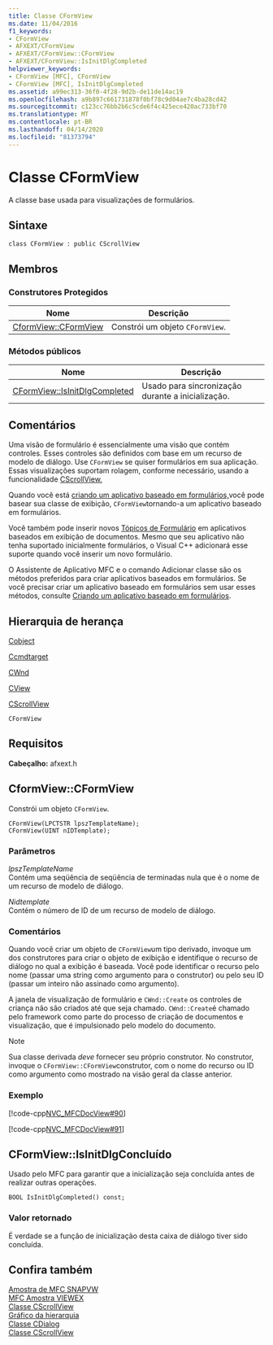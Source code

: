 ```yaml
---
title: Classe CFormView
ms.date: 11/04/2016
f1_keywords:
- CFormView
- AFXEXT/CFormView
- AFXEXT/CFormView::CFormView
- AFXEXT/CFormView::IsInitDlgCompleted
helpviewer_keywords:
- CFormView [MFC], CFormView
- CFormView [MFC], IsInitDlgCompleted
ms.assetid: a99ec313-36f0-4f28-9d2b-de11de14ac19
ms.openlocfilehash: a9b897c661731878f0bf78c9d04ae7c4ba28cd42
ms.sourcegitcommit: c123cc76bb2b6c5cde6f4c425ece420ac733bf70
ms.translationtype: MT
ms.contentlocale: pt-BR
ms.lasthandoff: 04/14/2020
ms.locfileid: "81373794"
---
```

# <a name="cformview-class"></a>Classe CFormView

A classe base usada para visualizações de formulários.

## <a name="syntax"></a>Sintaxe

```
class CFormView : public CScrollView
```

## <a name="members"></a>Membros

### <a name="protected-constructors"></a>Construtores Protegidos

|Nome|Descrição|
|----------|-----------------|
|[CformView::CFormView](#cformview)|Constrói um objeto `CFormView`.|

### <a name="public-methods"></a>Métodos públicos

|Nome|Descrição|
|----------|-----------------|
|[CFormView::IsInitDlgCompleted](#isinitdlgcompleted)|Usado para sincronização durante a inicialização.|

## <a name="remarks"></a>Comentários

Uma visão de formulário é essencialmente uma visão que contém controles. Esses controles são definidos com base em um recurso de modelo de diálogo. Use `CFormView` se quiser formulários em sua aplicação. Essas visualizações suportam rolagem, conforme necessário, usando a funcionalidade [CScrollView.](../../mfc/reference/cscrollview-class.md)

Quando você está [criando um aplicativo baseado em formulários,](../../mfc/reference/creating-a-forms-based-mfc-application.md)você pode basear sua classe de exibição, `CFormView`tornando-a um aplicativo baseado em formulários.

Você também pode inserir novos [Tópicos de Formulário](../../mfc/form-views-mfc.md) em aplicativos baseados em exibição de documentos. Mesmo que seu aplicativo não tenha suportado inicialmente formulários, o Visual C++ adicionará esse suporte quando você inserir um novo formulário.

O Assistente de Aplicativo MFC e o comando Adicionar classe são os métodos preferidos para criar aplicativos baseados em formulários. Se você precisar criar um aplicativo baseado em formulários sem usar esses métodos, consulte [Criando um aplicativo baseado em formulários](../../mfc/reference/creating-a-forms-based-mfc-application.md).

## <a name="inheritance-hierarchy"></a>Hierarquia de herança

[Cobject](../../mfc/reference/cobject-class.md)

[Ccmdtarget](../../mfc/reference/ccmdtarget-class.md)

[CWnd](../../mfc/reference/cwnd-class.md)

[CView](../../mfc/reference/cview-class.md)

[CScrollView](../../mfc/reference/cscrollview-class.md)

`CFormView`

## <a name="requirements"></a>Requisitos

**Cabeçalho:** afxext.h

## <a name="cformviewcformview"></a><a name="cformview"></a>CformView::CFormView

Constrói um objeto `CFormView`.

```
CFormView(LPCTSTR lpszTemplateName);
CFormView(UINT nIDTemplate);
```

### <a name="parameters"></a>Parâmetros

*lpszTemplateName*<br/>
Contém uma seqüência de seqüência de terminadas nula que é o nome de um recurso de modelo de diálogo.

*Nidtemplate*<br/>
Contém o número de ID de um recurso de modelo de diálogo.

### <a name="remarks"></a>Comentários

Quando você criar um objeto de `CFormView`um tipo derivado, invoque um dos construtores para criar o objeto de exibição e identifique o recurso de diálogo no qual a exibição é baseada. Você pode identificar o recurso pelo nome (passar uma string como argumento para o construtor) ou pelo seu ID (passar um inteiro não assinado como argumento).

A janela de visualização de formulário e `CWnd::Create` os controles de criança não são criados até que seja chamado. `CWnd::Create`é chamado pelo framework como parte do processo de criação de documentos e visualização, que é impulsionado pelo modelo do documento.

> [!NOTE]
> Sua classe derivada *deve* fornecer seu próprio construtor. No construtor, invoque o `CFormView::CFormView`construtor, com o nome do recurso ou ID como argumento como mostrado na visão geral da classe anterior.

### <a name="example"></a>Exemplo

[!code-cpp[NVC_MFCDocView#90](../../mfc/codesnippet/cpp/cformview-class_1.h)]

[!code-cpp[NVC_MFCDocView#91](../../mfc/codesnippet/cpp/cformview-class_2.cpp)]

## <a name="cformviewisinitdlgcompleted"></a><a name="isinitdlgcompleted"></a>CFormView::IsInitDlgConcluído

Usado pelo MFC para garantir que a inicialização seja concluída antes de realizar outras operações.

```
BOOL IsInitDlgCompleted() const;
```

### <a name="return-value"></a>Valor retornado

É verdade se a função de inicialização desta caixa de diálogo tiver sido concluída.

## <a name="see-also"></a>Confira também

[Amostra de MFC SNAPVW](../../overview/visual-cpp-samples.md)<br/>
[MFC Amostra VIEWEX](../../overview/visual-cpp-samples.md)<br/>
[Classe CScrollView](../../mfc/reference/cscrollview-class.md)<br/>
[Gráfico da hierarquia](../../mfc/hierarchy-chart.md)<br/>
[Classe CDialog](../../mfc/reference/cdialog-class.md)<br/>
[Classe CScrollView](../../mfc/reference/cscrollview-class.md)
